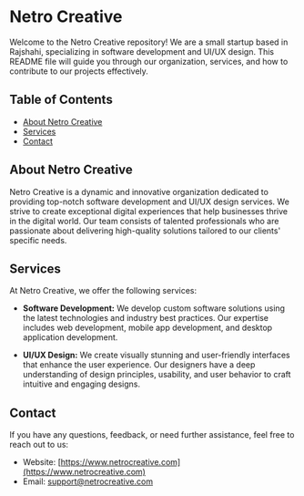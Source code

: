 # Netro Creative

Welcome to the Netro Creative repository! We are a small startup based in Rajshahi, specializing in software development and UI/UX design. This README file will guide you through our organization, services, and how to contribute to our projects effectively.

## Table of Contents

- [About Netro Creative](#about-netro-creative)
- [Services](#services)
- [Contact](#contact)

## About Netro Creative

Netro Creative is a dynamic and innovative organization dedicated to providing top-notch software development and UI/UX design services. We strive to create exceptional digital experiences that help businesses thrive in the digital world. Our team consists of talented professionals who are passionate about delivering high-quality solutions tailored to our clients' specific needs.

## Services

At Netro Creative, we offer the following services:

- **Software Development:** We develop custom software solutions using the latest technologies and industry best practices. Our expertise includes web development, mobile app development, and desktop application development.

- **UI/UX Design:** We create visually stunning and user-friendly interfaces that enhance the user experience. Our designers have a deep understanding of design principles, usability, and user behavior to craft intuitive and engaging designs.

## Contact

If you have any questions, feedback, or need further assistance, feel free to reach out to us:

- Website: [https://www.netrocreative.com](https://www.netrocreative.com)
- Email: support@netrocreative.com
